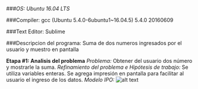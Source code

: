 ###_OS: Ubuntu 16.04 LTS_

###Compiler: gcc (Ubuntu 5.4.0-6ubuntu1~16.04.5) 5.4.0 20160609

###Text Editor: Sublime

###Descripcion del programa: Suma de dos numeros ingresados por el usuario y muestro en pantalla

**Etapa #1: Analisis del problema**
_Problema:_ Obtener del usuario dos número y mostrarle la suma.
_Refinamiento del problema e Hipótesis de trabajo:_ Se utiliza variables enteras. Se agrega impresión en pantalla para facilitar al usuario el ingreso de los datos.
_Modelo IPO:_
![alt text](https://github.com/alejandrogrc/AED/blob/master/Imagenes/IPO/Adicion.png)